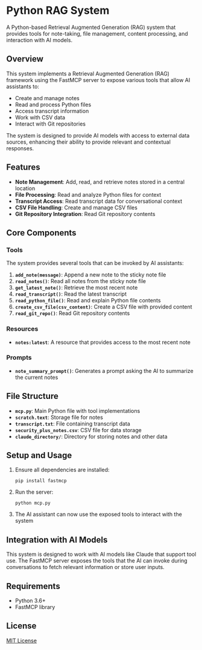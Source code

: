 # Python RAG System

A Python-based Retrieval Augmented Generation (RAG) system that provides tools for note-taking, file management, content processing, and interaction with AI models.

## Overview

This system implements a Retrieval Augmented Generation (RAG) framework using the FastMCP server to expose various tools that allow AI assistants to:

- Create and manage notes
- Read and process Python files
- Access transcript information
- Work with CSV data
- Interact with Git repositories

The system is designed to provide AI models with access to external data sources, enhancing their ability to provide relevant and contextual responses.

## Features

- **Note Management**: Add, read, and retrieve notes stored in a central location
- **File Processing**: Read and analyze Python files for context
- **Transcript Access**: Read transcript data for conversational context
- **CSV File Handling**: Create and manage CSV files
- **Git Repository Integration**: Read Git repository contents

## Core Components

### Tools

The system provides several tools that can be invoked by AI assistants:

1. **`add_note(message)`**: Append a new note to the sticky note file
2. **`read_notes()`**: Read all notes from the sticky note file
3. **`get_latest_note()`**: Retrieve the most recent note
4. **`read_transcript()`**: Read the latest transcript
5. **`read_python_file()`**: Read and explain Python file contents
6. **`create_csv_file(csv_content)`**: Create a CSV file with provided content
7. **`read_git_repo()`**: Read Git repository contents

### Resources

- **`notes:latest`**: A resource that provides access to the most recent note

### Prompts

- **`note_summary_prompt()`**: Generates a prompt asking the AI to summarize the current notes

## File Structure

- **`mcp.py`**: Main Python file with tool implementations
- **`scratch.text`**: Storage file for notes
- **`transcript.txt`**: File containing transcript data
- **`security_plus_notes.csv`**: CSV file for data storage
- **`claude_directory/`**: Directory for storing notes and other data

## Setup and Usage

1. Ensure all dependencies are installed:
   ```
   pip install fastmcp
   ```

2. Run the server:
   ```
   python mcp.py
   ```

3. The AI assistant can now use the exposed tools to interact with the system

## Integration with AI Models

This system is designed to work with AI models like Claude that support tool use. The FastMCP server exposes the tools that the AI can invoke during conversations to fetch relevant information or store user inputs.

## Requirements

- Python 3.6+
- FastMCP library

## License

[MIT License](LICENSE)
